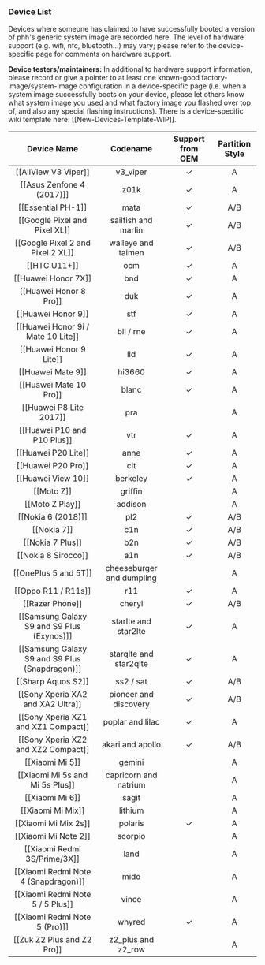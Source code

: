 ### Device List

Devices where someone has claimed to have successfully booted a version of phh's generic system image are recorded here.  The level of hardware support (e.g. wifi, nfc, bluetooth...) may vary; please refer to the device-specific page for comments on hardware support.

**Device testers/maintainers:**  In additional to hardware support information, please record or give a pointer to at least one known-good factory-image/system-image configuration in a device-specific page (i.e. when a system image successfully boots on your device, please let others know what system image you used and what factory image you flashed over top of, and also any special flashing instructions).  There is a device-specific wiki template here:  [[New-Devices-Template-WIP]].

|Device Name|Codename|Support from OEM|Partition Style|
|:-:|:-:|:-:|:-:|
|[[AllView V3 Viper]]|v3_viper|✓|A|
|[[Asus Zenfone 4 (2017)]]|z01k|✓|A|
|[[Essential PH-1]]|mata|✓|A/B|
|[[Google Pixel and Pixel XL]]|sailfish and marlin|✓|A/B|
|[[Google Pixel 2 and Pixel 2 XL]]|walleye and taimen|✓|A/B|
|[[HTC U11+]]|ocm|✓|A|
|[[Huawei Honor 7X]]|bnd|✓|A|
|[[Huawei Honor 8 Pro]]|duk|✓|A|
|[[Huawei Honor 9]]|stf|✓|A|
|[[Huawei Honor 9i / Mate 10 Lite]]|bll / rne|✓|A|
|[[Huawei Honor 9 Lite]]|lld|✓|A|
|[[Huawei Mate 9]]|hi3660|✓|A|
|[[Huawei Mate 10 Pro]]|blanc|✓|A|
|[[Huawei P8 Lite 2017]]|pra||A
|[[Huawei P10 and P10 Plus]]|vtr|✓|A|
|[[Huawei P20 Lite]]|anne|✓|A|
|[[Huawei P20 Pro]]|clt|✓|A|
|[[Huawei View 10]]|berkeley|✓|A|
|[[Moto Z]]|griffin||A|
|[[Moto Z Play]]|addison||A|
|[[Nokia 6 (2018)]]|pl2|✓|A/B|
|[[Nokia 7]]|c1n|✓|A/B|
|[[Nokia 7 Plus]]|b2n|✓|A/B|
|[[Nokia 8 Sirocco]]|a1n|✓|A/B|
|[[OnePlus 5 and 5T]]|cheeseburger and dumpling||A|
|[[Oppo R11 / R11s]]|r11|✓|A|
|[[Razer Phone]]|cheryl|✓|A/B|
|[[Samsung Galaxy S9 and S9 Plus (Exynos)]]|starlte and star2lte|✓|A|
|[[Samsung Galaxy S9 and S9 Plus (Snapdragon)]]|starqlte and star2qlte|✓|A|
|[[Sharp Aquos S2]]|ss2 / sat|✓|A/B|
|[[Sony Xperia XA2 and XA2 Ultra]]|pioneer and discovery|✓|A/B|
|[[Sony Xperia XZ1 and XZ1 Compact]]|poplar and lilac|✓|A|
|[[Sony Xperia XZ2 and XZ2 Compact]]|akari and apollo|✓|A/B|
|[[Xiaomi Mi 5]]|gemini||A|
|[[Xiaomi Mi 5s and Mi 5s Plus]]|capricorn and natrium||A|
|[[Xiaomi Mi 6]]|sagit||A|
|[[Xiaomi Mi Mix]]|lithium||A|
|[[Xiaomi Mi Mix 2s]]|polaris|✓|A|
|[[Xiaomi Mi Note 2]]|scorpio||A|
|[[Xiaomi Redmi 3S/Prime/3X]]|land||A|
|[[Xiaomi Redmi Note 4 (Snapdragon)]]|mido||A|
|[[Xiaomi Redmi Note 5 / 5 Plus]]|vince||A|
|[[Xiaomi Redmi Note 5 (Pro)]]|whyred|✓|A|
|[[Zuk Z2 Plus and Z2 Pro]]|z2_plus and z2_row||A|